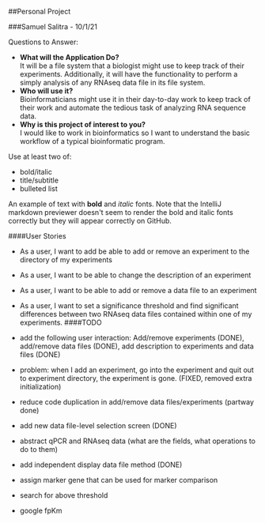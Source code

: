 ##Personal Project

###Samuel Salitra - 10/1/21

Questions to Answer:
- **What will the Application Do?** </br>
It will be a file system that a biologist might use to keep track of their experiments. Additionally, it will have the functionality to perform a simply analysis of any RNAseq data file in its file system. 
- **Who will use it?** </br>
Bioinformaticians might use it in their day-to-day work to keep track of their work and automate the tedious task of analyzing RNA sequence data.
- **Why is this project of interest to you?** </br>
I would like to work in bioinformatics so I want to understand the basic workflow of a typical bioinformatic program.

Use at least two of:
- bold/italic
- title/subtitle
- bulleted list

An example of text with **bold** and *italic* fonts.  Note that the IntelliJ markdown previewer doesn't seem to render 
the bold and italic fonts correctly but they will appear correctly on GitHub.

####User Stories

- As a user, I want to add be able to add or remove an experiment to the directory of my experiments
- As a user, I want to be able to change the description of an experiment
- As a user, I want to be able to add or remove a data file to an experiment
- As a user, I want to set a significance threshold and find significant differences between two RNAseq data files contained within one of my experiments.
####TODO

- add the following user interaction: Add/remove experiments (DONE), add/remove data files (DONE), 
add description to experiments and data files (DONE)
- problem: when I add an experiment, go into the experiment and quit out to experiment directory, 
the experiment is gone. (FIXED, removed extra initialization)
- reduce  code duplication in add/remove data files/experiments (partway done)
- add new data file-level selection screen (DONE)
- abstract qPCR and RNAseq data (what are the fields, what operations to do to them)
- add independent display data file method (DONE)
- assign marker gene that can be used for marker comparison
- search for above threshold
- google fpKm


